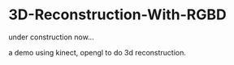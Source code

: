 # 3D-Reconstruction-With-RGBD
under construction now...

a demo using kinect, opengl to do 3d reconstruction.

